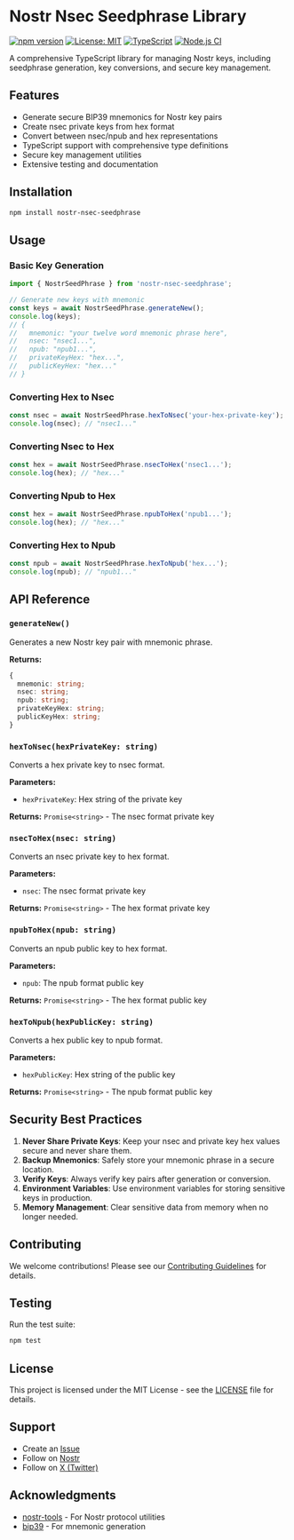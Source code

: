 # Nostr Nsec Seedphrase Library

[![npm version](https://badge.fury.io/js/nostr-nsec-seedphrase.svg)](https://badge.fury.io/js/nostr-nsec-seedphrase)
[![License: MIT](https://img.shields.io/badge/License-MIT-yellow.svg)](https://opensource.org/licenses/MIT)
[![TypeScript](https://img.shields.io/badge/TypeScript-4.9.5-blue.svg)](https://www.typescriptlang.org/)
[![Node.js CI](https://github.com/vveerrgg/nostr-nsec-seedphrase/workflows/Node.js%20CI/badge.svg)](https://github.com/vveerrgg/nostr-nsec-seedphrase/actions)

A comprehensive TypeScript library for managing Nostr keys, including seedphrase generation, key conversions, and secure key management.

## Features

- Generate secure BIP39 mnemonics for Nostr key pairs
- Create nsec private keys from hex format
- Convert between nsec/npub and hex representations
- TypeScript support with comprehensive type definitions
- Secure key management utilities
- Extensive testing and documentation

## Installation

```bash
npm install nostr-nsec-seedphrase
```

## Usage

### Basic Key Generation

```typescript
import { NostrSeedPhrase } from 'nostr-nsec-seedphrase';

// Generate new keys with mnemonic
const keys = await NostrSeedPhrase.generateNew();
console.log(keys);
// {
//   mnemonic: "your twelve word mnemonic phrase here",
//   nsec: "nsec1...",
//   npub: "npub1...",
//   privateKeyHex: "hex...",
//   publicKeyHex: "hex..."
// }
```

### Converting Hex to Nsec

```typescript
const nsec = await NostrSeedPhrase.hexToNsec('your-hex-private-key');
console.log(nsec); // "nsec1..."
```

### Converting Nsec to Hex

```typescript
const hex = await NostrSeedPhrase.nsecToHex('nsec1...');
console.log(hex); // "hex..."
```

### Converting Npub to Hex

```typescript
const hex = await NostrSeedPhrase.npubToHex('npub1...');
console.log(hex); // "hex..."
```

### Converting Hex to Npub

```typescript
const npub = await NostrSeedPhrase.hexToNpub('hex...');
console.log(npub); // "npub1..."
```

## API Reference

### `generateNew()`

Generates a new Nostr key pair with mnemonic phrase.

**Returns:**
```typescript
{
  mnemonic: string;
  nsec: string;
  npub: string;
  privateKeyHex: string;
  publicKeyHex: string;
}
```

### `hexToNsec(hexPrivateKey: string)`

Converts a hex private key to nsec format.

**Parameters:**
- `hexPrivateKey`: Hex string of the private key

**Returns:** `Promise<string>` - The nsec format private key

### `nsecToHex(nsec: string)`

Converts an nsec private key to hex format.

**Parameters:**
- `nsec`: The nsec format private key

**Returns:** `Promise<string>` - The hex format private key

### `npubToHex(npub: string)`

Converts an npub public key to hex format.

**Parameters:**
- `npub`: The npub format public key

**Returns:** `Promise<string>` - The hex format public key

### `hexToNpub(hexPublicKey: string)`

Converts a hex public key to npub format.

**Parameters:**
- `hexPublicKey`: Hex string of the public key

**Returns:** `Promise<string>` - The npub format public key

## Security Best Practices

1. **Never Share Private Keys**: Keep your nsec and private key hex values secure and never share them.
2. **Backup Mnemonics**: Safely store your mnemonic phrase in a secure location.
3. **Verify Keys**: Always verify key pairs after generation or conversion.
4. **Environment Variables**: Use environment variables for storing sensitive keys in production.
5. **Memory Management**: Clear sensitive data from memory when no longer needed.

## Contributing

We welcome contributions! Please see our [Contributing Guidelines](CONTRIBUTING.md) for details.

## Testing

Run the test suite:

```bash
npm test
```

## License

This project is licensed under the MIT License - see the [LICENSE](LICENSE) file for details.

## Support

- Create an [Issue](https://github.com/vveerrgg/nostr-nsec-seedphrase/issues)
- Follow on [Nostr](https://snort.social/p/npub12xyl6w6aacmqa3gmmzwrr9m3u0ldx3dwqhczuascswvew9am9q4sfg99cx)
- Follow on [X (Twitter)](https://x.com/vveerrgg)

## Acknowledgments

- [nostr-tools](https://github.com/nbd-wtf/nostr-tools) - For Nostr protocol utilities
- [bip39](https://github.com/bitcoinjs/bip39) - For mnemonic generation
